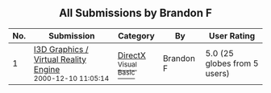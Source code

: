 ﻿<div align="center">

## All Submissions by Brandon F

</div>

No.  | Submission | Category | By   | User Rating
---- | ---------- | -------- | ---- | -----------
1 | [I3D Graphics / Virtual Reality Engine<br /><sup>2000-12-10 11:05:14</sup>](https://github.com/Planet-Source-Code/brandon-f-i3d-graphics-virtual-reality-engine__1-13576) | [DirectX<br /><sup>Visual Basic</sup>](../ByCategory/directx__1-44.md) | Brandon F | 5.0 (25 globes from 5 users)
